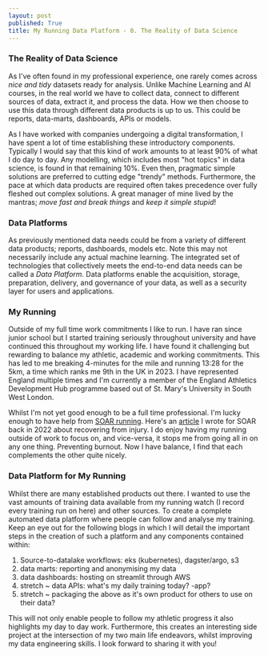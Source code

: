 ```yaml
---
layout: post
published: True
title: My Running Data Platform - 0. The Reality of Data Science
---
```


### The Reality of Data Science
As I've often found in my professional experience, one rarely comes across _nice and tidy_ datasets ready for analysis. Unlike Machine Learning and AI courses, in the real world we have to collect data, connect to different sources of data, extract it, and process the data. How we then choose to use this data through different data products is up to us. This could be reports, data-marts, dashboards, APIs or models.  

As I have worked with companies undergoing a digital transformation, I have spent a lot of time establishing these introductory components. Typically I would say that this kind of work amounts to at least 90% of what I do day to day. Any modelling, which includes most "hot topics" in data science, is found in that remaining 10%. Even then, pragmatic simple solutions are preferred to cutting edge "trendy" methods. Furthermore, the pace at which data products are required often takes precedence over fully fleshed out complex solutions. A great manager of mine lived by the mantras; _move fast and break things_ and  _keep it simple stupid_!

### Data Platforms
As previously mentioned data needs could be from a variety of different data products; reports, dashboards, models etc. Note this may not necessarily include any actual machine learning. The integrated set of technologies that collectively meets the end-to-end data needs can be called a _Data Platform_. Data platforms enable the acquisition, storage, preparation, delivery, and governance of your data, as well as a security layer for users and applications.

### My Running
Outside of my full time work commitments I like to run. I have ran since junior school but I started training seriously throughout university and have continued this throughout my working life. I have found it challenging but rewarding to balance my athletic, academic and working commitments. This has led to me breaking 4-minutes for the mile and running 13:28 for the 5km, a time which ranks me 9th in the UK in 2023. I have represented England multiple times and I'm currently a member of the England Athletics Development Hub programme based out of St. Mary's University in South West London.  

Whilst I'm not yet good enough to be a full time professional. I'm lucky enough to have help from [SOAR running](https://www.soarrunning.com/). Here's an [article](https://www.soarrunning.com/blogs/news/the-way-back) I wrote for SOAR back in 2022 about recovering from injury. I do enjoy having my running outside of work to focus on, and vice-versa, it stops me from going all in on any one thing. Preventing burnout. Now I have balance, I find that each complements the other quite nicely.

### Data Platform for My Running
Whilst there are many established products out there. I wanted to use the vast amounts of training data available from my running watch (I record every training run on here) and other sources. To create a complete automated data platform where people can follow and analyse my training. Keep an eye out for the following blogs in which I will detail the important steps in the creation of such a platform and any components contained within:  

1. Source-to-datalake workflows: eks (kubernetes), dagster/argo, s3 
2. data marts: reporting and anonymising my data
3. data dashboards: hosting on streamlit through AWS
4. stretch ~ data APIs: what's my daily training today? -app?
5. stretch ~ packaging the above as it's own product for others to use on their data?

This will not only enable people to follow my athletic progress it also highlights my day to day work. Furthermore, this creates an interesting side project at the intersection of my two main life endeavors, whilst improving my data engineering skills. I look forward to sharing it with you!